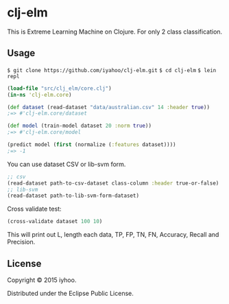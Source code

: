 # clj-elm

This is Extreme Learning Machine on Clojure. For only 2 class classification.

## Usage

`$ git clone https://github.com/iyahoo/clj-elm.git`
`$ cd clj-elm`
`$ lein repl`

```clojure
(load-file "src/clj_elm/core.clj")
(in-ns 'clj-elm.core)

(def dataset (read-dataset "data/australian.csv" 14 :header true))
;=> #'clj-elm.core/dataset

(def model (train-model dataset 20 :norm true))
;=> #'clj-elm.core/model

(predict model (first (normalize (:features dataset))))
;=> -1
```

You can use dataset CSV or lib-svm form.

```clojure
;; csv
(read-dataset path-to-csv-dataset class-column :header true-or-false)
;; lib-svm
(read-dataset path-to-lib-svm-form-dataset)
```

Cross validate test:

```clojure
(cross-validate dataset 100 10)
```

This will print out L, length each data, TP, FP, TN, FN, Accuracy, Recall and Precision.

## License

Copyright © 2015 iyhoo.

Distributed under the Eclipse Public License.
